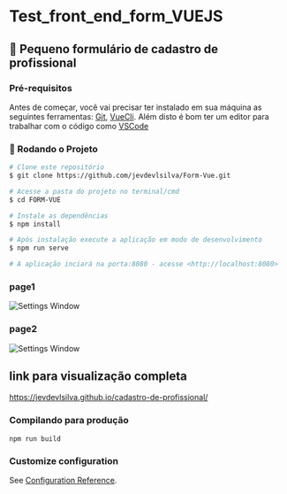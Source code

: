 # Test_front_end_form_VUEJS

## 🚀 Pequeno formulário de cadastro de profissional

### Pré-requisitos

Antes de começar, você vai precisar ter instalado em sua máquina as seguintes ferramentas:
[Git](https://git-scm.com), [VueCli](https://cli.vuejs.org/).
Além disto é bom ter um editor para trabalhar com o código como [VSCode](https://code.visualstudio.com/)

### 🎲 Rodando o Projeto

```bash
# Clone este repositório
$ git clone https://github.com/jevdevlsilva/Form-Vue.git

# Acesse a pasta do projeto no terminal/cmd
$ cd FORM-VUE

# Instale as dependências
$ npm install

# Após instalação execute a aplicação em modo de desenvolvimento
$ npm run serve

# A aplicação inciará na porta:8080 - acesse <http://localhost:8080>
```


### page1
![Settings Window](https://raw.github.com/jevdevlsilva/Form-Vue/master/public/screen1.png)

### page2
![Settings Window](https://raw.github.com/jevdevlsilva/Form-Vue/master/public/screen2.png)


## link para visualização completa
https://jevdevlsilva.github.io/cadastro-de-profissional/


### Compilando para produção

```
npm run build
```

### Customize configuration

See [Configuration Reference](https://cli.vuejs.org/config/).
